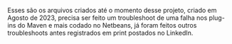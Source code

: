 Esses são os arquivos criados até o momento desse projeto, criado em Agosto de 2023, precisa ser feito um troubleshoot de uma falha nos plug-ins do Maven e mais codado no Netbeans, já foram feitos outros troubleshoots antes registrados em print postados no LinkedIn.
